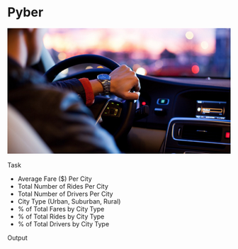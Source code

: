 # Pyber
![logo](pyber/images/logo.png)

Task
* Average Fare ($) Per City
* Total Number of Rides Per City
* Total Number of Drivers Per City
* City Type (Urban, Suburban, Rural)
* % of Total Fares by City Type
* % of Total Rides by City Type
* % of Total Drivers by City Type

Output
